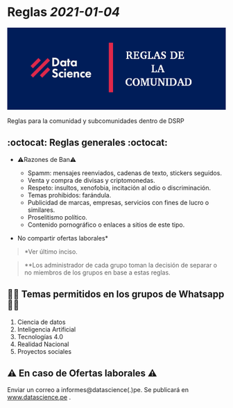 # Reglas _2021-01-04_

![](DSRP.png)

Reglas para la comunidad y subcomunidades dentro de DSRP

## :octocat: Reglas generales :octocat:

- ⚠️Razones de Ban⚠️ 
  - Spamm: mensajes reenviados, cadenas de texto, stickers seguidos.
  - Venta y compra de divisas y criptomonedas.
  - Respeto: insultos, xenofobia, incitación al odio o discriminación.
  - Temas prohibidos: farándula.
  - Publicidad de marcas, empresas, servicios con fines de lucro o similares.
  - Proselitismo político.
  - Contenido pornográfico o enlaces a sitios de este tipo.
  
- No compartir ofertas laborales*


>*Ver último inciso.

>**Los administrador de cada grupo toman la decisión de separar o no miembros de los grupos en base a estas reglas.

## 👩‍💻 Temas permitidos en los grupos de Whatsapp  👩‍💻

1. Ciencia de datos
2. Inteligencia Artificial
3. Tecnologías 4.0
4. Realidad Nacional
5. Proyectos sociales

## ⚠ En caso de Ofertas laborales ⚠

Enviar un correo a informes@datascience(.)pe. Se publicará en www.datascience.pe .
